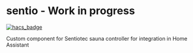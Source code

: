# sentio - Work in progress
[![hacs_badge](https://img.shields.io/badge/HACS-Custom-orange.svg?style=for-the-badge)](https://github.com/custom-components/hacs)

Custom component for Sentiotec sauna controller for integration in  Home Assistant
